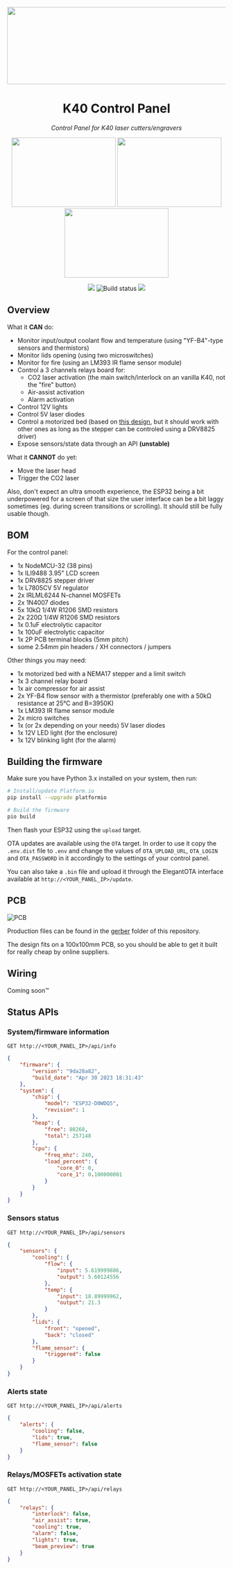 <p align="center">
  <img width="640" height="178" src="images/banner.png">
</p>

<h1 align="center">K40 Control Panel</h1>

<p align="center"><i>Control Panel for K40 laser cutters/engravers</i></p>

<p align="center">
    <img width="240" height="160" src="images/screenshot-status.jpg">
    <img width="240" height="160" src="images/screenshot-controls.jpg">
    <img width="240" height="160" src="images/screenshot-bed.jpg">
</p>

<p align="center">
    <a title="License" href="https://github.com/Lyrkan/K40-Control-Panel/blob/master/LICENSE"><img src="https://img.shields.io/github/license/Lyrkan/K40-Control-Panel.svg"></a>
    <img alt="Build status" src="https://github.com/Lyrkan/K40-Control-Panel/actions/workflows/build-main.yml/badge.svg">
    <a title="Last release"><img src="https://img.shields.io/github/release/Lyrkan/K40-Control-Panel.svg"></a>
</p>

## Overview

What it **CAN** do:

-   Monitor input/output coolant flow and temperature (using "YF-B4"-type sensors and thermistors)
-   Monitor lids opening (using two microswitches)
-   Monitor for fire (using an LM393 IR flame sensor module)
-   Control a 3 channels relays board for:
    -   CO2 laser activation (the main switch/interlock on an vanilla K40, not the "fire" button)
    -   Air-assist activation
    -   Alarm activation
-   Control 12V lights
-   Control 5V laser diodes
-   Control a motorized bed (based on [this design](https://civade.com/post/2020/08/23/D%c3%a9coupe-laser-CO2-K40-:-R%c3%a9alisation-d-un-lit-motoris%c3%a9), but it should work with other ones as long as the stepper can be controled using a DRV8825 driver)
-   Expose sensors/state data through an API **(unstable)**

What it **CANNOT** do yet:

-   Move the laser head
-   Trigger the CO2 laser

Also, don't expect an ultra smooth experience, the ESP32 being a bit underpowered for a screen of that size the user interface can be a bit laggy sometimes (eg. during screen transitions or scrolling). It should still be fully usable though.

## BOM

For the control panel:

-   1x NodeMCU-32 (38 pins)
-   1x ILI9488 3.95" LCD screen
-   1x DRV8825 stepper driver
-   1x L7805CV 5V regulator
-   2x IRLML6244 N-channel MOSFETs
-   2x 1N4007 diodes
-   5x 10kΩ 1/4W R1206 SMD resistors
-   2x 220Ω 1/4W R1206 SMD resistors
-   1x 0.1uF electrolytic capacitor
-   1x 100uF electrolytic capacitor
-   1x 2P PCB terminal blocks (5mm pitch)
-   some 2.54mm pin headers / XH connectors / jumpers

Other things you may need:

-   1x motorized bed with a NEMA17 stepper and a limit switch
-   1x 3 channel relay board
-   1x air compressor for air assist
-   2x YF-B4 flow sensor with a thermistor (preferably one with a 50kΩ resistance at 25°C and B=3950K)
-   1x LM393 IR flame sensor module
-   2x micro switches
-   1x (or 2x depending on your needs) 5V laser diodes
-   1x 12V LED light (for the enclosure)
-   1x 12V blinking light (for the alarm)

## Building the firmware

Make sure you have Python 3.x installed on your system, then run:

```sh
# Install/update Platform.io
pip install --upgrade platformio

# Build the firmware
pio build
```

Then flash your ESP32 using the `upload` target.

OTA updates are available using the `OTA` target. In order to use it copy the `.env.dist` file to `.env` and change the values of `OTA_UPLOAD_URL`, `OTA_LOGIN` and `OTA_PASSWORD` in it accordingly to the settings of your control panel.

You can also take a `.bin` file and upload it through the ElegantOTA interface available at `http://<YOUR_PANEL_IP>/update`.

## PCB

![PCB](/images/pcb-3d.png)

Production files can be found in the [gerber](/gerber) folder of this repository.

The design fits on a 100x100mm PCB, so you should be able to get it built for really cheap by online suppliers.

## Wiring

Coming soon™

## Status APIs

### System/firmware information

```
GET http://<YOUR_PANEL_IP>/api/info
```

```json
{
    "firmware": {
        "version": "9da28a82",
        "build_date": "Apr 30 2023 18:31:43"
    },
    "system": {
        "chip": {
            "model": "ESP32-D0WDQ5",
            "revision": 1
        },
        "heap": {
            "free": 80268,
            "total": 257148
        },
        "cpu": {
            "freq_mhz": 240,
            "load_percent": {
                "core_0": 0,
                "core_1": 0.100000001
            }
        }
    }
}
```

### Sensors status

```
GET http://<YOUR_PANEL_IP>/api/sensors
```

```json
{
    "sensors": {
        "cooling": {
            "flow": {
                "input": 5.619999886,
                "output": 5.60124556
            },
            "temp": {
                "input": 18.89999962,
                "output": 21.3
            }
        },
        "lids": {
            "front": "opened",
            "back": "closed"
        },
        "flame_sensor": {
            "triggered": false
        }
    }
}
```

### Alerts state

```
GET http://<YOUR_PANEL_IP>/api/alerts
```

```json
{
    "alerts": {
        "cooling": false,
        "lids": true,
        "flame_sensor": false
    }
}
```

### Relays/MOSFETs activation state

```
GET http://<YOUR_PANEL_IP>/api/relays
```

```json
{
    "relays": {
        "interlock": false,
        "air_assist": true,
        "cooling": true,
        "alarm": false,
        "lights": true,
        "beam_preview": true
    }
}
```
